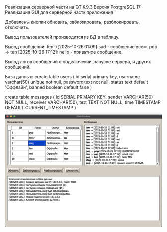 Реализация серверной части на QT 6.9.3
Версия PostgreSQL 17
Реализация GUI для серверной части приложения

Добавлены кнопки обновить, заблокировать, разблокировать, отключить.

Вывод пользователей производится из БД в таблицу.

Вывод сообщений:
ten->[2025-10-26 01:09]:sad  - сообщение всем.
pop → ten [2025-10-26 17:12]: hello - приватное сообщение.

Вывод логов сообщений о подключений, запуске сервера, и других сообщений.

База данных:
create table users (
	id serial primary key,
	username varchar(50) unique not null,
	password text not null,
	status text default 'Оффлайн',
	banned boolean default false
)

create table messages (
    id SERIAL PRIMARY KEY,
    sender VARCHAR(50) NOT NULL,
    receiver VARCHAR(50),
    text TEXT NOT NULL,
    time TIMESTAMP DEFAULT CURRENT_TIMESTAMP
)

![alt text](server.png)
